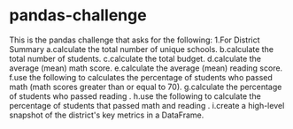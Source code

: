 # pandas-challenge

This is the pandas challenge that asks for the following:
1.For District Summary
    a.calculate the total number of unique schools.
    b.calculate the total number of students. 
    c.calculate the total budget.
    d.calculate the average (mean) math score.
    e.calculate the average (mean) reading score.
    f.use the following to calculates the percentage of students who passed math (math scores greater than or equal to 70).
    g.calculate the percentage of students who passed reading .
    h.use the following to calculate the percentage of students that passed math and reading .
    i.create a high-level snapshot of the district's key metrics in a DataFrame.